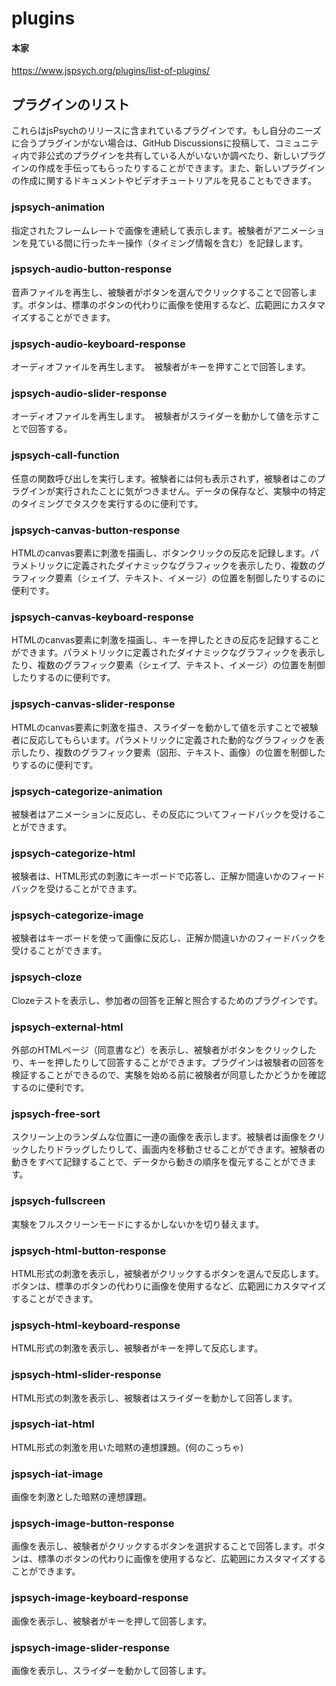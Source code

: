 # plugins

#### 本家
https://www.jspsych.org/plugins/list-of-plugins/

## プラグインのリスト
これらはjsPsychのリリースに含まれているプラグインです。もし自分のニーズに合うプラグインがない場合は、GitHub Discussionsに投稿して、コミュニティ内で非公式のプラグインを共有している人がいないか調べたり、新しいプラグインの作成を手伝ってもらったりすることができます。また、新しいプラグインの作成に関するドキュメントやビデオチュートリアルを見ることもできます。

### jspsych‑animation
指定されたフレームレートで画像を連続して表示します。被験者がアニメーションを見ている間に行ったキー操作（タイミング情報を含む）を記録します。

### jspsych‑audio‑button‑response
音声ファイルを再生し、被験者がボタンを選んでクリックすることで回答します。ボタンは、標準のボタンの代わりに画像を使用するなど、広範囲にカスタマイズすることができます。

### jspsych‑audio‑keyboard‑response
オーディオファイルを再生します。　被験者がキーを押すことで回答します。

### jspsych‑audio‑slider‑response
オーディオファイルを再生します。　被験者がスライダーを動かして値を示すことで回答する。

### jspsych‑call‑function
任意の関数呼び出しを実行します。被験者には何も表示されず，被験者はこのプラグインが実行されたことに気がつきません。データの保存など、実験中の特定のタイミングでタスクを実行するのに便利です。

### jspsych‑canvas‑button‑response
HTMLのcanvas要素に刺激を描画し、ボタンクリックの反応を記録します。パラメトリックに定義されたダイナミックなグラフィックを表示したり、複数のグラフィック要素（シェイプ、テキスト、イメージ）の位置を制御したりするのに便利です。

### jspsych‑canvas‑keyboard‑response
HTMLのcanvas要素に刺激を描画し、キーを押したときの反応を記録することができます。パラメトリックに定義されたダイナミックなグラフィックを表示したり、複数のグラフィック要素（シェイプ、テキスト、イメージ）の位置を制御したりするのに便利です。

### jspsych‑canvas‑slider‑response
HTMLのcanvas要素に刺激を描き、スライダーを動かして値を示すことで被験者に反応してもらいます。パラメトリックに定義された動的なグラフィックを表示したり、複数のグラフィック要素（図形、テキスト、画像）の位置を制御したりするのに便利です。

### jspsych‑categorize‑animation
被験者はアニメーションに反応し、その反応についてフィードバックを受けることができます。

### jspsych‑categorize‑html
被験者は、HTML形式の刺激にキーボードで応答し、正解か間違いかのフィードバックを受けることができます。

### jspsych‑categorize‑image
被験者はキーボードを使って画像に反応し、正解か間違いかのフィードバックを受けることができます。

### jspsych‑cloze
Clozeテストを表示し、参加者の回答を正解と照合するためのプラグインです。

### jspsych‑external‑html
外部のHTMLページ（同意書など）を表示し、被験者がボタンをクリックしたり、キーを押したりして回答することができます。プラグインは被験者の回答を検証することができるので、実験を始める前に被験者が同意したかどうかを確認するのに便利です。

### jspsych‑free‑sort
スクリーン上のランダムな位置に一連の画像を表示します。被験者は画像をクリックしたりドラッグしたりして、画面内を移動させることができます。被験者の動きをすべて記録することで、データから動きの順序を復元することができます。

### jspsych‑fullscreen
実験をフルスクリーンモードにするかしないかを切り替えます。

### jspsych‑html‑button‑response
HTML形式の刺激を表示し，被験者がクリックするボタンを選んで反応します。ボタンは、標準のボタンの代わりに画像を使用するなど、広範囲にカスタマイズすることができます。

### jspsych‑html‑keyboard‑response
HTML形式の刺激を表示し、被験者がキーを押して反応します。

### jspsych‑html‑slider‑response
HTML形式の刺激を表示し、被験者はスライダーを動かして回答します。

### jspsych‑iat‑html
HTML形式の刺激を用いた暗黙の連想課題。(何のこっちゃ)

### jspsych‑iat‑image
画像を刺激とした暗黙の連想課題。

### jspsych‑image‑button‑response
画像を表示し、被験者がクリックするボタンを選択することで回答します。ボタンは、標準のボタンの代わりに画像を使用するなど、広範囲にカスタマイズすることができます。

### jspsych‑image‑keyboard‑response
画像を表示し、被験者がキーを押して回答します。

### jspsych‑image‑slider‑response
画像を表示し、スライダーを動かして回答します。








